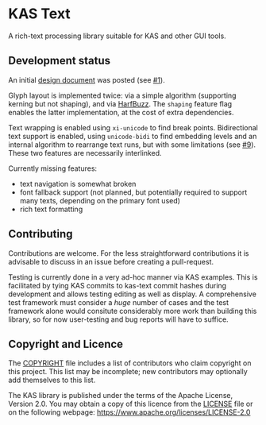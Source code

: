 KAS Text
==========

A rich-text processing library suitable for KAS and other GUI tools.

Development status
----------------

An initial [design document](design/requirements.md) was posted (see
[#1](https://github.com/kas-gui/kas-text/issues/1)).

Glyph layout is implemented twice: via a simple algorithm (supporting kerning
but not shaping), and via [HarfBuzz](https://harfbuzz.github.io/). The `shaping`
feature flag enables the latter implementation, at the cost of extra dependencies.

Text wrapping is enabled using `xi-unicode` to find break points. Bidirectional
text support is enabled, using `unicode-bidi` to find embedding levels and an
internal algorithm to rearrange text runs, but with some limitations (see
[#9](https://github.com/kas-gui/kas-text/pull/9)).
These two features are necessarily interlinked.

Currently missing features:

-   text navigation is somewhat broken
-   font fallback support (not planned, but potentially required to support
    many texts, depending on the primary font used)
-   rich text formatting


Contributing
--------

Contributions are welcome. For the less straightforward contributions it is
advisable to discuss in an issue before creating a pull-request.

Testing is currently done in a very ad-hoc manner via KAS examples. This is
facilitated by tying KAS commits to kas-text commit hashes during development
and allows testing editing as well as display.
A comprehensive test framework must consider a *huge* number of cases and the
test framework alone would consitute considerably more work than building this
library, so for now user-testing and bug reports will have to suffice.


Copyright and Licence
-------

The [COPYRIGHT](COPYRIGHT) file includes a list of contributors who claim
copyright on this project. This list may be incomplete; new contributors may
optionally add themselves to this list.

The KAS library is published under the terms of the Apache License, Version 2.0.
You may obtain a copy of this licence from the [LICENSE](LICENSE) file or on
the following webpage: <https://www.apache.org/licenses/LICENSE-2.0>

